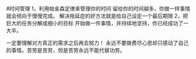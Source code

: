 
[](https://www.zhihu.com/question/38632401)
#时间管理
1，利用帕金森定律来管理你的时间
留给你的时间越多，你做一样事情就会倾向于慢慢完成。 
解决拖延症的好方法就是给自己设定一个最后期限
2，把巨大的任务分解成细小的目标
开始做一件事情，并持续地坚持，你已经成功了一大半。

一定要理解对方真正的需求之后再去努力！
永远不要做费尽心思却只感动了自己的事情。苦劳是苦劳，但是苦劳永远不能代替功劳。



















